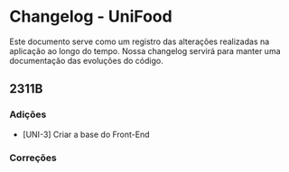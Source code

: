 # Changelog - UniFood

Este documento serve como um registro das alterações realizadas na aplicação ao longo do tempo. Nossa changelog servirá para manter uma documentação das evoluções do código.

## 2311B

### Adições

- [UNI-3] Criar a base do Front-End

### Correções
